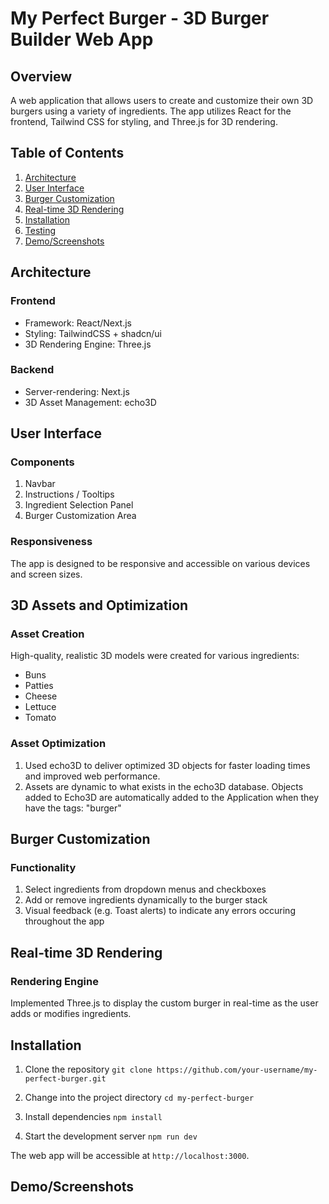 # My Perfect Burger - 3D Burger Builder Web App

## Overview

A web application that allows users to create and customize their own 3D burgers using a variety of ingredients. The app utilizes React for the frontend, Tailwind CSS for styling, and Three.js for 3D rendering.

## Table of Contents

1. [Architecture](#architecture)
2. [User Interface](#user-interface)
3. [Burger Customization](#burger-customization)
4. [Real-time 3D Rendering](#real-time-3d-rendering)
5. [Installation](#installation)
6. [Testing](#testing)
6. [Demo/Screenshots](#Demo/Screenshots)


## Architecture

### Frontend

- Framework: React/Next.js
- Styling: TailwindCSS + shadcn/ui
- 3D Rendering Engine: Three.js

### Backend

- Server-rendering: Next.js
- 3D Asset Management: echo3D


## User Interface

### Components

1. Navbar
2. Instructions / Tooltips
3. Ingredient Selection Panel
4. Burger Customization Area

### Responsiveness

The app is designed to be responsive and accessible on various devices and screen sizes.

## 3D Assets and Optimization

### Asset Creation

High-quality, realistic 3D models were created for various ingredients:

- Buns
- Patties
- Cheese
- Lettuce
- Tomato

### Asset Optimization

1. Used echo3D to deliver optimized 3D objects for faster loading times and improved web performance.
2. Assets are dynamic to what exists in the echo3D database. Objects added to Echo3D are automatically added to the Application when they have the tags: "burger"

## Burger Customization

### Functionality

1. Select ingredients from dropdown menus and checkboxes
2. Add or remove ingredients dynamically to the burger stack
3. Visual feedback (e.g. Toast alerts) to indicate any errors occuring throughout the app

## Real-time 3D Rendering

### Rendering Engine

Implemented Three.js to display the custom burger in real-time as the user adds or modifies ingredients.

## Installation

1. Clone the repository
`git clone https://github.com/your-username/my-perfect-burger.git`

2. Change into the project directory
`cd my-perfect-burger`

3. Install dependencies
`npm install`

4. Start the development server
`npm run dev`

The web app will be accessible at `http://localhost:3000`.

## Demo/Screenshots


